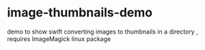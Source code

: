 # image-thumbnails-demo
demo to show swift converting images to thumbnails in a directory , requires ImageMagick linux package
